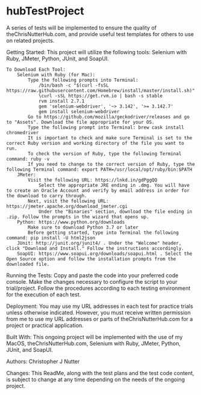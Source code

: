 # hubTestProject
A series of tests will be implemented to ensure the quality of theChrisNutterHub.com, and provide useful test templates for others to use on related projects.

Getting Started:
	This project will utilize the following tools: Selenium with Ruby, JMeter, Python, JUnit, and SoapUI.

	To Download Each Tool:
		Selenium with Ruby (for Mac): 
			Type the following prompts into Terminal:
				/bin/bash -c "$(curl -fsSL https://raw.githubusercontent.com/Homebrew/install/master/install.sh)"
				\curl -sSL https://get.rvm.io | bash -s stable
				rvm install 2.7.1
				gem 'selenium-webdriver', '~> 3.142', '>= 3.142.7'
				gem install selenium-webdriver
			Go to https://github.com/mozilla/geckodriver/releases and go to "Assets". Download the file appropriate for your OS.
			Type the following prompt into Terminal: brew cask install chromedriver
			It is important to check and make sure Terminal is set to the correct Ruby version and working directory of the file you want to run.
			To check the version of Ruby, type the following Terminal command: ruby -v
			If you need to change to the correct version of Ruby, type the following Terminal command: export PATH=/usr/local/opt/ruby/bin:$PATH
		JMeter: 
			Visit the following URL: https://lnkd.in/gdPggQQ
				Select the appropriate JRE ending in .dmg. You will have to create an Oracle Account and verify by email address in order for the download to carry through.
			Next, visit the following URL: https://jmeter.apache.org/download_jmeter.cgi
				Under the "Binaries" section, download the file ending in .zip. Follow the prompts in the wizard that opens up.
		Python: https://www.python.org/downloads
			Make sure to download Python 3.7 or later
			Before getting started, type into Terminal the following command: pip install -U html2json
		JUnit: http://junit.org/junit4/ . Under the "Welcome" header, click "Download and Install." Follow the instructions accordingly.
		SoapUI: https://www.soapui.org/downloads/soapui.html . Select the Open Source option and follow the installation prompts from the downloaded file.

Running the Tests:
	Copy and paste the code into your preferred code console. Make the changes necessary to configure the script to your trial/project. Follow the procedures according to each testing environment for the execution of each test.

Deployment:
	You may use my URL addresses in each test for practice trials unless otherwise indicated. However, you must receive written permission from me to use my URL addresses or parts of theChrisNutterHub.com for a project or practical application.

Built With:
	This ongoing project will be implemented with the use of my MacOS, theChrisNutterHub.com, Selenium with Ruby, JMeter, Python, JUnit, and SoapUI.

Authors: Christopher J Nutter

Changes:
	This ReadMe, along with the test plans and the test code content, is subject to change at any time depending on the needs of the ongoing project.
